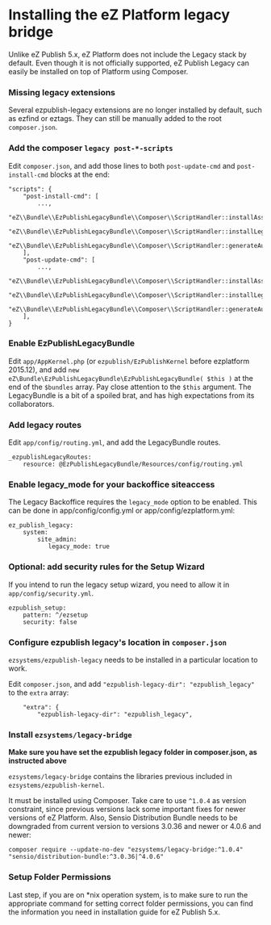# Installing the eZ Platform legacy bridge

Unlike eZ Publish 5.x, eZ Platform does not include the Legacy stack by default.
Even though it is not officially supported, eZ Publish Legacy can easily be installed
on top of Platform using Composer.

### Missing legacy extensions

Several ezpublish-legacy extensions are no longer installed by default, such as ezfind or eztags.
They can still be manually added to the root `composer.json`.

### Add the composer `legacy post-*-scripts`

Edit `composer.json`, and add those lines to both `post-update-cmd` and `post-install-cmd` blocks at the end:

```
"scripts": {
    "post-install-cmd": [
        ...,
        "eZ\\Bundle\\EzPublishLegacyBundle\\Composer\\ScriptHandler::installAssets",
        "eZ\\Bundle\\EzPublishLegacyBundle\\Composer\\ScriptHandler::installLegacyBundlesExtensions",
        "eZ\\Bundle\\EzPublishLegacyBundle\\Composer\\ScriptHandler::generateAutoloads"
    ],
    "post-update-cmd": [
        ...,
        "eZ\\Bundle\\EzPublishLegacyBundle\\Composer\\ScriptHandler::installAssets",
        "eZ\\Bundle\\EzPublishLegacyBundle\\Composer\\ScriptHandler::installLegacyBundlesExtensions",
        "eZ\\Bundle\\EzPublishLegacyBundle\\Composer\\ScriptHandler::generateAutoloads"
    ],
}
```

### Enable EzPublishLegacyBundle
Edit `app/AppKernel.php` (or `ezpublish/EzPublishKernel` before ezplatform 2015.12),
and add `new eZ\Bundle\EzPublishLegacyBundle\EzPublishLegacyBundle( $this )` at the end of 
the `$bundles` array. Pay close attention to the `$this` argument. The LegacyBundle is a bit 
of a spoiled brat, and has high expectations from its collaborators.

### Add legacy routes
Edit `app/config/routing.yml`, and add the LegacyBundle routes.

```
_ezpublishLegacyRoutes:
    resource: @EzPublishLegacyBundle/Resources/config/routing.yml
```

### Enable legacy_mode for your backoffice siteaccess

The Legacy Backoffice requires the `legacy_mode` option to be enabled.
This can be done in app/config/config.yml or app/config/ezplatform.yml:

```
ez_publish_legacy:
    system:
        site_admin:
           legacy_mode: true
```

### Optional: add security rules for the Setup Wizard

If you intend to run the legacy setup wizard, you need to allow it in `app/config/security.yml`.

```
ezpublish_setup:
    pattern: ^/ezsetup
    security: false
```

### Configure ezpublish legacy's location in `composer.json`

`ezsystems/ezpublish-legacy` needs to be installed in a particular location to work.

Edit `composer.json`, and add `"ezpublish-legacy-dir": "ezpublish_legacy"` to the `extra` array:

```
    "extra": {
        "ezpublish-legacy-dir": "ezpublish_legacy",
```

### Install `ezsystems/legacy-bridge`

**Make sure you have set the ezpublish legacy folder in composer.json, as instructed above**

`ezsystems/legacy-bridge` contains the libraries previous included in `ezsystems/ezpublish-kernel`.

It must be installed using Composer. Take care to use `^1.0.4` as version constraint, since previous versions lack some important fixes for newer versions of eZ Platform. Also, Sensio Distribution Bundle needs to be downgraded from current version to versions 3.0.36 and newer or 4.0.6 and newer:

```
composer require --update-no-dev "ezsystems/legacy-bridge:^1.0.4" "sensio/distribution-bundle:^3.0.36|^4.0.6"
```

### Setup Folder Permissions

Last step, if you are on *nix operation system, is to make sure to run 
the appropriate command for setting correct folder permissions, you 
can find the information you need in installation guide for eZ Publish 5.x.
